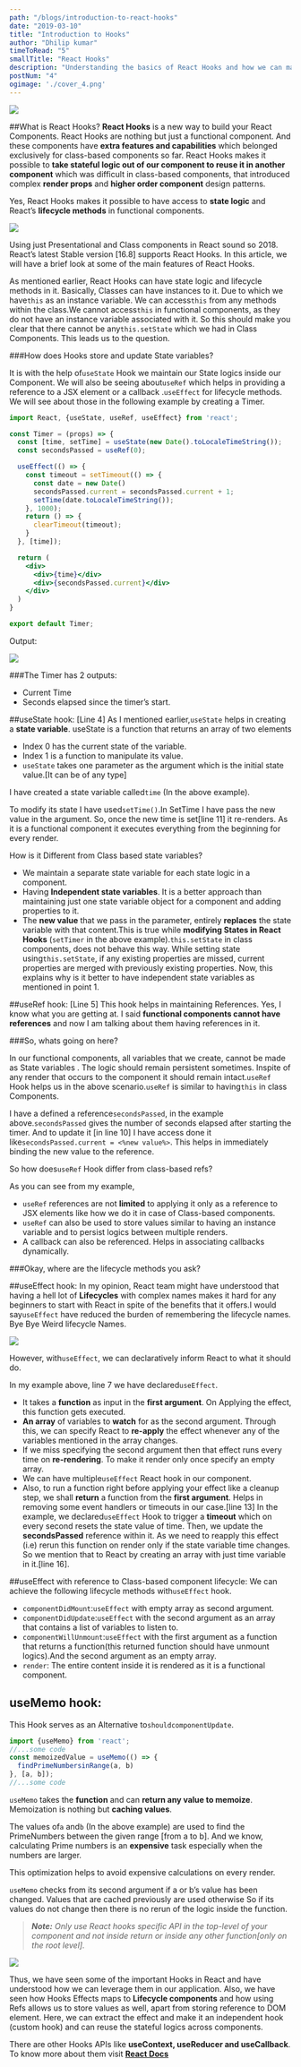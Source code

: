 ```yaml
---
path: "/blogs/introduction-to-react-hooks"
date: "2019-03-10"
title: "Introduction to Hooks"
author: "Dhilip kumar"
timeToRead: "5"
smallTitle: "React Hooks"
description: "Understanding the basics of React Hooks and how we can map it to React Lifecycle methods by Building a Timer"
postNum: "4"
ogimage: './cover_4.png'
---
```

<img src="cover_4.png"/>
<br/>

##What is React Hooks?
**React Hooks** is a new way to build your React Components. React Hooks are nothing but just a functional component. And these components have **extra features and capabilities** which belonged exclusively for class-based components so far. React Hooks makes it possible to **take stateful logic out of our component to reuse it in another component** which was difficult in class-based components, that introduced complex **render props** and **higher order component** design patterns.

Yes, React Hooks makes it possible to have access to **state logic** and React’s **lifecycle methods** in functional components.

![](https://media.giphy.com/media/G3fPad8N68GfS/giphy.gif)

Using just Presentational and Class components in React sound so 2018. React’s latest Stable version [16.8] supports React Hooks. In this article, we will have a brief look at some of the main features of React Hooks.

As mentioned earlier, React Hooks can have state logic and lifecycle methods in it. Basically, Classes can have instances to it. Due to which we have`this` as an instance variable. We can access`this` from any methods within the class.We cannot access`this` in functional components, as they do not have an instance variable associated with it. So this should make you clear that there cannot be any`this.setState` which we had in Class Components. This leads us to the question.

###How does Hooks store and update State variables?

It is with the help of`useState` Hook we maintain our State logics inside our Component. We will also be seeing about`useRef` which helps in providing a reference to a JSX element or a callback .`useEffect` for lifecycle methods. We will see about those in the following example by creating a Timer.

```jsx
import React, {useState, useRef, useEffect} from 'react';

const Timer = (props) => {
  const [time, setTime] = useState(new Date().toLocaleTimeString());
  const secondsPassed = useRef(0);

  useEffect(() => {
    const timeout = setTimeout(() => {
      const date = new Date()
      secondsPassed.current = secondsPassed.current + 1;
      setTime(date.toLocaleTimeString());
    }, 1000);
    return () => {
      clearTimeout(timeout);
    }
  }, [time]);

  return (
    <div>
      <div>{time}</div>
      <div>{secondsPassed.current}</div>
    </div>
  )
}

export default Timer;
```
Output:

![](timer.gif)

###The Timer has 2 outputs:
* Current Time
* Seconds elapsed since the timer’s start.

##useState hook:
[Line 4] As I mentioned earlier,`useState` helps in creating a **state variable**. useState is a function that returns an array of two elements

* Index 0 has the current state of the variable.
* Index 1 is a function to manipulate its value.
* `useState` takes one parameter as the argument which is the initial state value.[It can be of any type]

I have created a state variable called`time` (In the above example).

To modify its state I have used`setTime()`.In SetTime I have pass the new value in the argument. So, once the new time is set[line 11] it re-renders. As it is a functional component it executes everything from the beginning for every render.

How is it Different from Class based state variables?

* We maintain a separate state variable for each state logic in a component.
* Having **Independent state variables**. It is a better approach than maintaining just one state variable object for a component and adding properties to it.
* The **new value** that we pass in the parameter, entirely **replaces** the state variable with that content.This is true while **modifying States in React Hooks** (`setTimer` in the above example).`this.setState` in class components, does not behave this way. While setting state using`this.setState`, if any existing properties are missed, current properties are merged with previously existing properties. Now, this explains why is it better to have independent state variables as mentioned in point 1.

##useRef hook:
[Line 5] This hook helps in maintaining References. Yes, I know what you are getting at. I said **functional components cannot have references** and now I am talking about them having references in it.

###So, whats going on here?

In our functional components, all variables that we create, cannot be made as State variables . The logic should remain persistent sometimes. Inspite of any render that occurs to the component it should remain intact.`useRef` Hook helps us in the above scenario.`useRef` is similar to having`this` in class Components.

I have a defined a reference`secondsPassed`, in the example above.`secondsPassed` gives the number of seconds elapsed after starting the timer. And to update it [in line 10] I have access done it like`secondsPassed.current = <%new value%>`. This helps in immediately binding the new value to the reference.

So how does`useRef` Hook differ from class-based refs?

As you can see from my example,

* `useRef` references are not **limited** to applying it only as a reference to JSX elements like how we do it in case of Class-based components.
* `useRef` can also be used to store values similar to having an instance variable and to persist logics between multiple renders.
* A callback can also be referenced. Helps in associating callbacks dynamically.

###Okay, where are the lifecycle methods you ask?

##useEffect hook:
In my opinion, React team might have understood that having a hell lot of **Lifecycles** with complex names makes it hard for any beginners to start with React in spite of the benefits that it offers.I would say`useEffect` have reduced the burden of remembering the lifecycle names. Bye Bye Weird lifecycle Names.

![](https://media.giphy.com/media/ef0ZKzcEPOBhK/giphy.gif)

However, with`useEffect`, we can declaratively inform React to what it should do.

In my example above, line 7 we have declared`useEffect`.

* It takes a **function** as input in the **first argument**. On Applying the effect, this function gets executed.
* **An array** of variables to **watch** for as the second argument. Through this, we can specify React to **re-apply** the effect whenever any of the variables mentioned in the array changes.
* If we miss specifying the second argument then that effect runs every time on **re-rendering**. To make it render only once specify an empty array.
* We can have multiple`useEffect` React hook in our component.
* Also, to run a function right before applying your effect like a cleanup step, we shall **return** a function from the **first argument**. Helps in removing some event handlers or timeouts in our case.[line 13]
In the example, we declared`useEffect` Hook to trigger a **timeout** which on every second resets the state value of time. Then, we update the **secondsPassed** reference within it. As we need to reapply this effect (i.e) rerun this function on render only if the state variable time changes. So we mention that to React by creating an array with just time variable in it.[line 16].

##useEffect with reference to Class-based component lifecycle:
We can achieve the following lifecycle methods with`useEffect` hook.

* `componentDidMount`:`useEffect` with empty array as second argument.
* `componentDidUpdate`:`useEffect` with the second argument as an array that contains a list of variables to listen to.
* `componentWillUnmount`:`useEffect` with the first argument as a function that returns a function(this returned function should have unmount logics).And the second argument as an empty array.
* `render`: The entire content inside it is rendered as it is a functional component.
## useMemo hook:
This Hook serves as an Alternative to`shouldcomponentUpdate`.

```jsx
import {useMemo} from 'react';
//...some code
const memoizedValue = useMemo(() => {
  findPrimeNumbersinRange(a, b)
}, [a, b]);
//...some code
```
`useMemo` takes the **function** and can **return any value to memoize**. Memoization is nothing but **caching values**.

The values of`a` and`b` (In the above example) are used to find the PrimeNumbers between the given range [from a to b]. And we know, calculating Prime numbers is an **expensive** task especially when the numbers are larger.

This optimization helps to avoid expensive calculations on every render.

`useMemo` checks from its second argument if a or b’s value has been changed. Values that are cached previously are used otherwise So if its values do not change then there is no rerun of the logic inside the function.

> ***Note:*** *Only use React hooks specific API in the top-level of your component and not inside return or inside any other function[only on the root level].*

![](https://media.giphy.com/media/F9hQLAVhWnL56/giphy.gif)

Thus, we have seen some of the important Hooks in React and have understood how we can leverage them in our application. Also, we have seen how Hooks Effects maps to **Lifecycle components** and how using Refs allows us to store values as well, apart from storing reference to DOM element. Here, we can extract the effect and make it an independent hook (custom hook) and can reuse the stateful logics across components.

There are other Hooks APIs like **useContext, useReducer and useCallback**. To know more about them visit [**React Docs**](https://reactjs.org/docs/hooks-reference.html)
